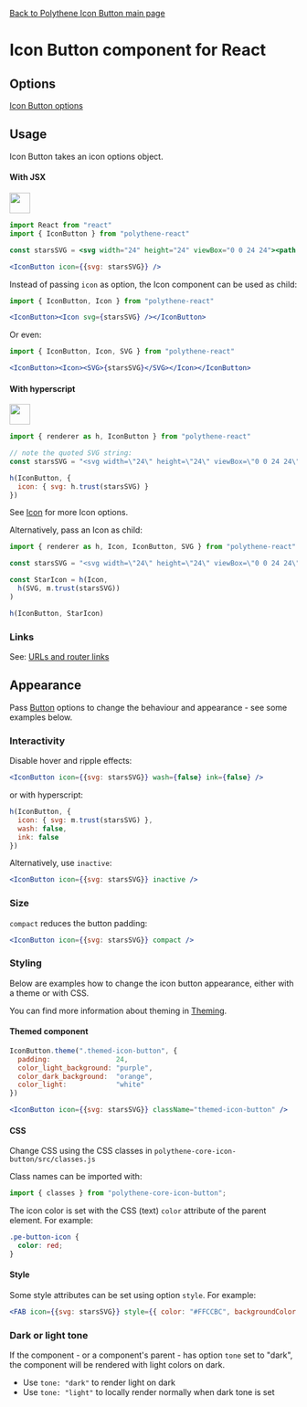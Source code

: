 [Back to Polythene Icon Button main page](../icon-button.md)

# Icon Button component for React


## Options

[Icon Button options](../icon-button.md)


## Usage

Icon Button takes an icon options object.

#### With JSX

<a href="https://jsfiddle.net/ArthurClemens/xuo1gow5/" target="_blank"><img src="https://arthurclemens.github.io/assets/polythene/docs/try-out-green.gif" height="36" /></a>

~~~jsx
import React from "react"
import { IconButton } from "polythene-react"

const starsSVG = <svg width="24" height="24" viewBox="0 0 24 24"><path d="M11.99 2C6.47 2 2 6.48 2 12s4.47 10 9.99 10C17.52 22 22 17.52 22 12S17.52 2 11.99 2zm4.24 16L12 15.45 7.77 18l1.12-4.81-3.73-3.23 4.92-.42L12 5l1.92 4.53 4.92.42-3.73 3.23L16.23 18z"/></svg>

<IconButton icon={{svg: starsSVG}} />
~~~

Instead of passing `icon` as option, the Icon component can be used as child:

~~~jsx
import { IconButton, Icon } from "polythene-react"

<IconButton><Icon svg={starsSVG} /></IconButton>
~~~

Or even:

~~~jsx
import { IconButton, Icon, SVG } from "polythene-react"

<IconButton><Icon><SVG>{starsSVG}</SVG></Icon></IconButton>
~~~

#### With hyperscript

<a href="https://jsfiddle.net/ArthurClemens/xh7jgutu/" target="_blank"><img src="https://arthurclemens.github.io/assets/polythene/docs/try-out-green.gif" height="36" /></a>

~~~javascript
import { renderer as h, IconButton } from "polythene-react"

// note the quoted SVG string:
const starsSVG = "<svg width=\"24\" height=\"24\" viewBox=\"0 0 24 24\"><path d=\"M11.99 2C6.47 2 2 6.48 2 12s4.47 10 9.99 10C17.52 22 22 17.52 22 12S17.52 2 11.99 2zm4.24 16L12 15.45 7.77 18l1.12-4.81-3.73-3.23 4.92-.42L12 5l1.92 4.53 4.92.42-3.73 3.23L16.23 18z\"/></svg>"

h(IconButton, {
  icon: { svg: h.trust(starsSVG) }
})
~~~

See [Icon](../icon.md) for more Icon options.

Alternatively, pass an Icon as child:

~~~javascript
import { renderer as h, Icon, IconButton, SVG } from "polythene-react"

const starsSVG = "<svg width=\"24\" height=\"24\" viewBox=\"0 0 24 24\"><path d=\"M11.99 2C6.47 2 2 6.48 2 12s4.47 10 9.99 10C17.52 22 22 17.52 22 12S17.52 2 11.99 2zm4.24 16L12 15.45 7.77 18l1.12-4.81-3.73-3.23 4.92-.42L12 5l1.92 4.53 4.92.42-3.73 3.23L16.23 18z\"/></svg>"

const StarIcon = h(Icon,
  h(SVG, m.trust(starsSVG))
)

h(IconButton, StarIcon)
~~~


### Links

See: [URLs and router links](../../handling-urls.md)


## Appearance

Pass [Button](../button.md) options to change the behaviour and appearance - see some examples below.

### Interactivity

Disable hover and ripple effects:

~~~jsx
<IconButton icon={{svg: starsSVG}} wash={false} ink={false} />
~~~

or with hyperscript:

~~~javascript
h(IconButton, {
  icon: { svg: m.trust(starsSVG) },
  wash: false,
  ink: false
})
~~~

Alternatively, use `inactive`:

~~~jsx
<IconButton icon={{svg: starsSVG}} inactive />
~~~

### Size

`compact` reduces the button padding:

~~~jsx
<IconButton icon={{svg: starsSVG}} compact />
~~~

### Styling

Below are examples how to change the icon button appearance, either with a theme or with CSS.

You can find more information about theming in [Theming](../theming.md).

#### Themed component

~~~jsx
IconButton.theme(".themed-icon-button", {
  padding:                24,
  color_light_background: "purple",
  color_dark_background:  "orange",
  color_light:            "white"
})

<IconButton icon={{svg: starsSVG}} className="themed-icon-button" />
~~~

#### CSS

Change CSS using the CSS classes in `polythene-core-icon-button/src/classes.js`

Class names can be imported with:

~~~javascript
import { classes } from "polythene-core-icon-button";
~~~

The icon color is set with the CSS (text) `color` attribute of the parent element. For example:

~~~css
.pe-button-icon {
  color: red;
}
~~~

#### Style

Some style attributes can be set using option `style`. For example:

~~~jsx
<FAB icon={{svg: starsSVG}} style={{ color: "#FFCCBC", backgroundColor: "#4E342E" }} />
~~~

### Dark or light tone

If the component - or a component's parent - has option `tone` set to "dark", the component will be rendered with light colors on dark. 

* Use `tone: "dark"` to render light on dark
* Use `tone: "light"` to locally render normally when dark tone is set


